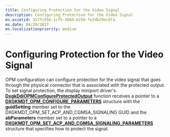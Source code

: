 ```yaml
---
title: Configuring Protection for the Video Signal
description: Configuring Protection for the Video Signal
ms.assetid: 557fc95b-1cf5-4b6d-b256-fe2db29ec0fa
ms.date: 04/20/2017
ms.localizationpriority: medium
---
```


# Configuring Protection for the Video Signal


OPM configuration can configure protection for the video signal that goes through the physical connector that is associated with the protected output. To set signal protection, the display miniport driver's [**DxgkDdiOPMConfigureProtectedOutput**](/windows-hardware/drivers/ddi/dispmprt/nc-dispmprt-dxgkddi_opm_configure_protected_output) function receives a pointer to a [**DXGKMDT\_OPM\_CONFIGURE\_PARAMETERS**](/windows-hardware/drivers/ddi/d3dkmdt/ns-d3dkmdt-_dxgkmdt_opm_configure_parameters) structure with the **guidSetting** member set to the DXGKMDT\_OPM\_SET\_ACP\_AND\_CGMSA\_SIGNALING GUID and the **abParameters** member set to a pointer to a [**DXGKMDT\_OPM\_SET\_ACP\_AND\_CGMSA\_SIGNALING\_PARAMETERS**](/windows-hardware/drivers/ddi/d3dkmdt/ns-d3dkmdt-_dxgkmdt_opm_set_acp_and_cgmsa_signaling_parameters) structure that specifies how to protect the signal.

 


